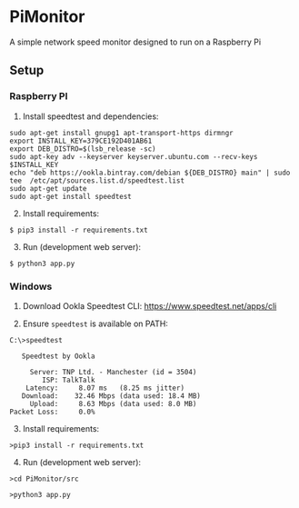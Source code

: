 # PiMonitor

A simple network speed monitor designed to run on a Raspberry Pi

## Setup

### Raspberry PI

1. Install speedtest and dependencies:

```
sudo apt-get install gnupg1 apt-transport-https dirmngr
export INSTALL_KEY=379CE192D401AB61
export DEB_DISTRO=$(lsb_release -sc)
sudo apt-key adv --keyserver keyserver.ubuntu.com --recv-keys $INSTALL_KEY
echo "deb https://ookla.bintray.com/debian ${DEB_DISTRO} main" | sudo tee  /etc/apt/sources.list.d/speedtest.list
sudo apt-get update
sudo apt-get install speedtest
```

2. Install requirements:

`$ pip3 install -r requirements.txt`

3. Run (development web server):

`$ python3 app.py`

### Windows

1. Download Ookla Speedtest CLI: https://www.speedtest.net/apps/cli

2. Ensure `speedtest` is available on PATH:

```
C:\>speedtest

   Speedtest by Ookla

     Server: TNP Ltd. - Manchester (id = 3504)
        ISP: TalkTalk
    Latency:     8.07 ms   (8.25 ms jitter)
   Download:    32.46 Mbps (data used: 18.4 MB)
     Upload:     8.63 Mbps (data used: 8.0 MB)
Packet Loss:     0.0%
```

3. Install requirements:

`>pip3 install -r requirements.txt`

4. Run (development web server):

`>cd PiMonitor/src`

`>python3 app.py`
